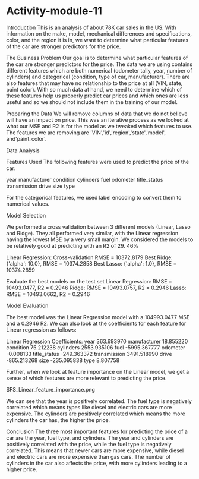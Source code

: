 # Activity-module-11

Introduction
This is an analysis of about 78K car sales in the US. With information on the make, model, mechanical differences and specifications, color, and the region it is in, we want to determine what particular features of the car are stronger predictors for the price.

The Business Problem
Our goal is to determine what particular features of the car are stronger predictors for the price. The data we are using contains different features which are both numerical (odometer tally, year, number of cylinders) and categorical (condition, type of car, manufacturer). There are also features that may have no relationship to the price at all (VIN, state, paint color). With so much data at hand, we need to determine which of these features help us properly predict car prices and which ones are less useful and so we should not include them in the training of our model. 

Preparing the Data
We will remove columns of data that we do not believe will have an impact on price. This was an iterative process as we looked at what our MSE and R2 is for the model as we tweaked which features to use. The features we are removing are 'VIN','id','region','state','model', and'paint_color'.

Data Analysis

Features Used
The following features were used to predict the price of the car:

year
manufacturer
condition
cylinders
fuel
odometer
title_status
transmission
drive
size
type

For the categorical features, we used label encoding to convert them to numerical values.

Model Selection

We performed a cross validation between 3 different models (Linear, Lasso and Ridge). They all performed very similar, with the Linear regression having the lowest MSE by a very small margin. We considered the models to be relatively good at predicting with an R2 of 29.
46%

Linear Regression: Cross-validation RMSE = 10372.8179
Best Ridge: {'alpha': 10.0}, RMSE = 10374.2858
Best Lasso: {'alpha': 1.0}, RMSE = 10374.2859

Evaluate the best models on the test set
Linear Regression: RMSE = 10493.0477, R2 = 0.2946
Ridge: RMSE = 10493.0757, R2 = 0.2946
Lasso: RMSE = 10493.0662, R2 = 0.2946

Model Evaluation

The best model was the Linear Regression model with a 104993.0477 MSE and a 0.2946 R2. We can also look at the coefficients for each feature for Linear regression as follows:

Linear Regression Coefficients:
year             363.693970
manufacturer      18.855220
condition         75.212238
cylinders       2553.935106
fuel           -5995.367777
odometer          -0.008133
title_status    -249.363372
transmission    3491.518990
drive           -865.213268
size            -235.095838
type               8.807758


Further, when we look at feature importance on the Linear model, we get a sense of which features are more relevant to predicting the price.

SFS_Linear_feature_importance.png


We can see that the year is positively correlated. The fuel type is negatively correlated which means types like diesel and electric cars are more expensive. The cylinders are positively correlated which means the more cylinders the car has, the higher the price. 

Conclusion
The three most important features for predicting the price of a car are the year, fuel type, and cylinders. The year and cylinders are positively correlated with the price, while the fuel type is negatively correlated. This means that newer cars are more expensive, while diesel and electric cars are more expensive than gas cars. The number of cylinders in the car also affects the price, with more cylinders leading to a higher price. 

